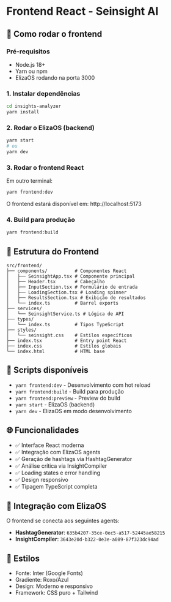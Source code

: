 # Frontend React - Seinsight AI

## 🚀 Como rodar o frontend

### Pré-requisitos
- Node.js 18+ 
- Yarn ou npm
- ElizaOS rodando na porta 3000

### 1. Instalar dependências
```bash
cd insights-analyzer
yarn install
```

### 2. Rodar o ElizaOS (backend)
```bash
yarn start
# ou
yarn dev
```

### 3. Rodar o frontend React
Em outro terminal:
```bash
yarn frontend:dev
```

O frontend estará disponível em: http://localhost:5173

### 4. Build para produção
```bash
yarn frontend:build
```

## 📁 Estrutura do Frontend

```
src/frontend/
├── components/          # Componentes React
│   ├── SeinsightApp.tsx # Componente principal
│   ├── Header.tsx       # Cabeçalho
│   ├── InputSection.tsx # Formulário de entrada
│   ├── LoadingSection.tsx # Loading spinner
│   ├── ResultsSection.tsx # Exibição de resultados
│   └── index.ts         # Barrel exports
├── services/
│   └── SeinsightService.ts # Lógica de API
├── types/
│   └── index.ts         # Tipos TypeScript
├── styles/
│   └── seinsight.css    # Estilos específicos
├── index.tsx            # Entry point React
├── index.css            # Estilos globais
└── index.html           # HTML base
```

## 🔧 Scripts disponíveis

- `yarn frontend:dev` - Desenvolvimento com hot reload
- `yarn frontend:build` - Build para produção
- `yarn frontend:preview` - Preview do build
- `yarn start` - ElizaOS (backend)
- `yarn dev` - ElizaOS em modo desenvolvimento

## 🌐 Funcionalidades

- ✅ Interface React moderna
- ✅ Integração com ElizaOS agents
- ✅ Geração de hashtags via HashtagGenerator
- ✅ Análise crítica via InsightCompiler
- ✅ Loading states e error handling
- ✅ Design responsivo
- ✅ Tipagem TypeScript completa

## 🔗 Integração com ElizaOS

O frontend se conecta aos seguintes agents:
- **HashtagGenerator**: `635b4207-35ce-0ec5-a517-52445ae58215`
- **InsightCompiler**: `3643e20d-b322-0e3e-a089-87f323dc94ad`

## 🎨 Estilos

- Fonte: Inter (Google Fonts)
- Gradiente: Roxo/Azul
- Design: Moderno e responsivo
- Framework: CSS puro + Tailwind
